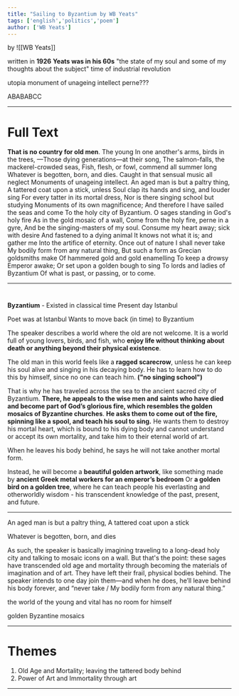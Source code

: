 ```yaml
---
title: "Sailing to Byzantium by WB Yeats"
tags: ['english','politics','poem']
author: ['WB Yeats']
---
```


by ![[WB Yeats]]


written in **1926** 
**Yeats was in his 60s**
"the state of my soul and some of my thoughts about the subject"
time of industrial revolution

utopia 
monument of unageing intellect
perne???

ABABABCC

---
# Full Text

**That is no country for old men**. The young
In one another's arms, birds in the trees,
—Those dying generations—at their song,
The salmon-falls, the mackerel-crowded seas,
Fish, flesh, or fowl, commend all summer long
Whatever is begotten, born, and dies.
Caught in that sensual music all neglect
Monuments of unageing intellect.
An aged man is but a paltry thing,
A tattered coat upon a stick, unless
Soul clap its hands and sing, and louder sing
For every tatter in its mortal dress,
Nor is there singing school but studying
Monuments of its own magnificence;
And therefore I have sailed the seas and come
To the holy city of Byzantium.
O sages standing in God's holy fire
As in the gold mosaic of a wall,
Come from the holy fire, perne in a gyre,
And be the singing-masters of my soul.
Consume my heart away; sick with desire
And fastened to a dying animal
It knows not what it is; and gather me
Into the artifice of eternity.
Once out of nature I shall never take
My bodily form from any natural thing,
But such a form as Grecian goldsmiths make
Of hammered gold and gold enamelling
To keep a drowsy Emperor awake;
Or set upon a golden bough to sing
To lords and ladies of Byzantium
Of what is past, or passing, or to come.

---
#

**Byzantium** - Existed in classical time
Present day Istanbul

Poet was at Istanbul 
Wants to move back (in time) to Byzantium 

The speaker describes a world where the old are not welcome. It is a world full of young lovers, birds, and fish, who **enjoy life without thinking about death or anything beyond their physical existence**. 

The old man in this world feels like a **ragged scarecrow**, unless he can keep his soul alive and singing in his decaying body. He has to learn how to do this by himself, since no one can teach him. **("no singing school")** 

That is why he has traveled across the sea to the ancient sacred city of Byzantium. **There, he appeals to the wise men and saints who have died and become part of God’s glorious fire, which resembles the golden mosaics of Byzantine churches**. **He asks them to come out of the fire, spinning like a spool, and teach his soul to sing.** He wants them to destroy his mortal heart, which is bound to his dying body and cannot understand or accept its own mortality, and take him to their eternal world of art. 

When he leaves his body behind, he says he will not take another mortal form.

Instead, he will become a 
**beautiful golden artwork**, like something made by **ancient Greek metal workers for an emperor’s bedroom**
Or **a golden bird on a golden tree**, where he can teach people his everlasting and otherworldly wisdom - his transcendent knowledge of the past, present, and future.

---

An aged man is but a paltry thing, A tattered coat upon a stick 

Whatever is begotten, born, and dies 

As such, the speaker is basically imagining traveling to a long-dead holy city and talking to mosaic icons on a wall. But that's the point: these sages have transcended old age and mortality through becoming the materials of imagination and of art. They have left their frail, physical bodies behind. The speaker intends to one day join them—and when he does, he’ll leave behind his body forever, and “never take / My bodily form from any natural thing.”

the world of the young and vital has no room for himself 

golden Byzantine mosaics 

---

# Themes
1. Old Age and Mortality; 
	   leaving the tattered body behind
2. Power of Art and Immortality through art


---

